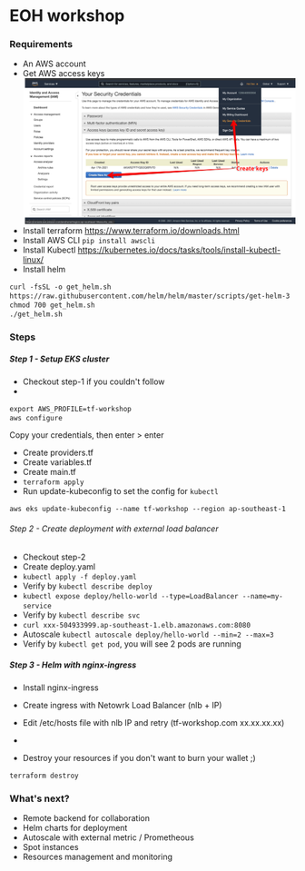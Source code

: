 # EOH workshop


### Requirements

- An AWS account
- Get AWS access keys
![AWS keys](docs/aws_keys.png)
- Install terraform https://www.terraform.io/downloads.html
- Install AWS CLI `pip install awscli`
- Install Kubectl https://kubernetes.io/docs/tasks/tools/install-kubectl-linux/
- Install helm
```
curl -fsSL -o get_helm.sh https://raw.githubusercontent.com/helm/helm/master/scripts/get-helm-3
chmod 700 get_helm.sh
./get_helm.sh
```

### Steps

##### Step 1 - Setup EKS cluster

- Checkout step-1 if you couldn't follow
- 
```
export AWS_PROFILE=tf-workshop
aws configure
```
Copy your credentials, then enter > enter
- Create providers.tf
- Create variables.tf
- Create main.tf
- `terraform apply`
- Run update-kubeconfig to set the config for `kubectl`
```
aws eks update-kubeconfig --name tf-workshop --region ap-southeast-1
```

###### Step 2 - Create deployment with external load balancer

- Checkout step-2
- Create deploy.yaml
- `kubectl apply -f deploy.yaml`
- Verify by `kubectl describe deploy`
- `kubectl expose deploy/hello-world --type=LoadBalancer --name=my-service`
- Verify by `kubectl describe svc`
- `curl xxx-504933999.ap-southeast-1.elb.amazonaws.com:8080`
- Autoscale `kubectl autoscale deploy/hello-world --min=2 --max=3`
- Verify by `kubectl get pod`, you will see 2 pods are running

##### Step 3 - Helm with nginx-ingress

- Install nginx-ingress
- Create ingress with Netowrk Load Balancer (nlb + IP)
- Edit /etc/hosts file with nlb IP and retry (tf-workshop.com xx.xx.xx.xx)
- 

- Destroy your resources if you don't want to burn your wallet ;)
```
terraform destroy
```

### What's next?

- Remote backend for collaboration
- Helm charts for deployment
- Autoscale with external metric / Prometheous
- Spot instances
- Resources management and monitoring